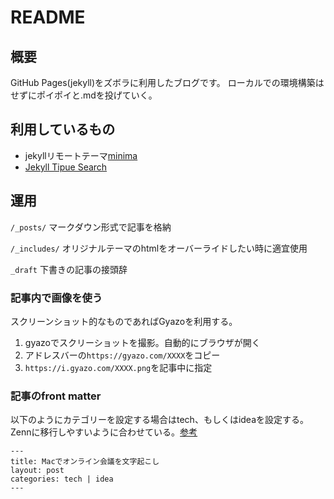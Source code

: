 # README
## 概要
GitHub Pages(jekyll)をズボラに利用したブログです。
ローカルでの環境構築はせずにポイポイと.mdを投げていく。


## 利用しているもの
* jekyllリモートテーマ[minima](https://github.com/jekyll/minima)
* [Jekyll Tipue Search](https://github.com/jekylltools/jekyll-tipue-search)


## 運用
`/_posts/` マークダウン形式で記事を格納

`/_includes/` オリジナルテーマのhtmlをオーバーライドしたい時に適宜使用

`_draft` 下書きの記事の接頭辞

### 記事内で画像を使う
スクリーンショット的なものであればGyazoを利用する。
1. gyazoでスクリーショットを撮影。自動的にブラウザが開く
2. アドレスバーの`https://gyazo.com/XXXX`をコピー
3. `https://i.gyazo.com/XXXX.png`を記事中に指定

### 記事のfront matter
以下のようにカテゴリーを設定する場合はtech、もしくはideaを設定する。
Zennに移行しやすいように合わせている。[参考](https://zenn.dev/tech-or-idea)
```
---
title: Macでオンライン会議を文字起こし
layout: post
categories: tech | idea
---
```